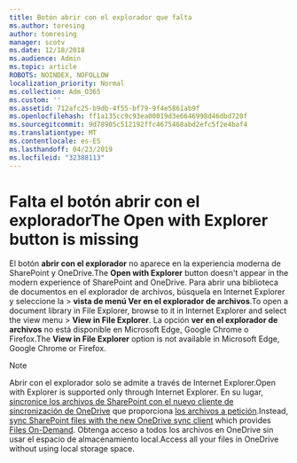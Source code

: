```yaml
---
title: Botón abrir con el explorador que falta
ms.author: toresing
author: tomresing
manager: scotv
ms.date: 12/18/2018
ms.audience: Admin
ms.topic: article
ROBOTS: NOINDEX, NOFOLLOW
localization_priority: Normal
ms.collection: Adm_O365
ms.custom: ''
ms.assetid: 712afc25-b9db-4f55-bf79-9f4e5861ab9f
ms.openlocfilehash: ff1a135cc9c93ea00019d3e6646998d46dbd720f
ms.sourcegitcommit: 9d78905c512192ffc4675468abd2efc5f2e4baf4
ms.translationtype: MT
ms.contentlocale: es-ES
ms.lasthandoff: 04/23/2019
ms.locfileid: "32388113"
---
```

# <a name="the-open-with-explorer-button-is-missing"></a><span data-ttu-id="f5104-102">Falta el botón abrir con el explorador</span><span class="sxs-lookup"><span data-stu-id="f5104-102">The Open with Explorer button is missing</span></span>

<span data-ttu-id="f5104-103">El botón **abrir con el explorador** no aparece en la experiencia moderna de SharePoint y OneDrive.</span><span class="sxs-lookup"><span data-stu-id="f5104-103">The **Open with Explorer** button doesn't appear in the modern experience of SharePoint and OneDrive.</span></span> <span data-ttu-id="f5104-104">Para abrir una biblioteca de documentos en el explorador de archivos, búsquela en Internet Explorer y seleccione la \> **vista de menú Ver en el explorador de archivos**.</span><span class="sxs-lookup"><span data-stu-id="f5104-104">To open a document library in File Explorer, browse to it in Internet Explorer and select the view menu \> **View in File Explorer**.</span></span> <span data-ttu-id="f5104-105">La opción **ver en el explorador de archivos** no está disponible en Microsoft Edge, Google Chrome o Firefox.</span><span class="sxs-lookup"><span data-stu-id="f5104-105">The **View in File Explorer** option is not available in Microsoft Edge, Google Chrome or Firefox.</span></span> 
  
> [!NOTE]
> <span data-ttu-id="f5104-106">Abrir con el explorador solo se admite a través de Internet Explorer.</span><span class="sxs-lookup"><span data-stu-id="f5104-106">Open with Explorer is supported only through Internet Explorer.</span></span> <span data-ttu-id="f5104-107">En su lugar, [sincronice los archivos de SharePoint con el nuevo cliente de sincronización de OneDrive](https://support.office.com/article/6de9ede8-5b6e-4503-80b2-6190f3354a88.aspx) que proporciona [los archivos a petición](https://support.office.com/article/0e6860d3-d9f3-4971-b321-7092438fb38e.aspx).</span><span class="sxs-lookup"><span data-stu-id="f5104-107">Instead, [sync SharePoint files with the new OneDrive sync client](https://support.office.com/article/6de9ede8-5b6e-4503-80b2-6190f3354a88.aspx) which provides [Files On-Demand](https://support.office.com/article/0e6860d3-d9f3-4971-b321-7092438fb38e.aspx).</span></span> <span data-ttu-id="f5104-108">Obtenga acceso a todos los archivos en OneDrive sin usar el espacio de almacenamiento local.</span><span class="sxs-lookup"><span data-stu-id="f5104-108">Access all your files in OneDrive without using local storage space.</span></span> 
  

